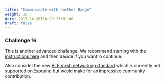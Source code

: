 ```yaml
---
title: "Communicate with another Badge"
weight: 16
date: 2017-10-28T10:29:15+01:00
draft: false
---
```

### Challenge 16

This is another advanced challenge. We recommend starting with the [instructions here](https://www.espruino.com/Puck.js+Controlling+Other+Pucks) and then decide if you want to continue.

Also consider the new [BLE mesh networking standard](http://forum.espruino.com/conversations/308148/) which is currently not supported on Espruino but would make for an impressive community contribution.


